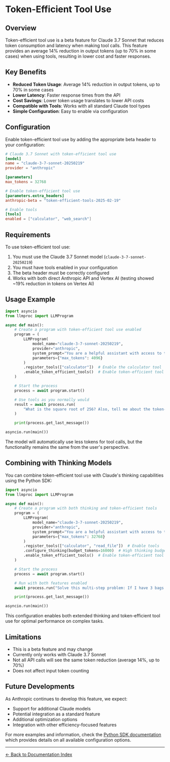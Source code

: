 # Token-Efficient Tool Use

## Overview

Token-efficient tool use is a beta feature for Claude 3.7 Sonnet that reduces token consumption and latency when making tool calls. This feature provides an average 14% reduction in output tokens (up to 70% in some cases) when using tools, resulting in lower cost and faster responses.

## Key Benefits

- **Reduced Token Usage**: Average 14% reduction in output tokens, up to 70% in some cases
- **Lower Latency**: Faster response times from the API
- **Cost Savings**: Lower token usage translates to lower API costs
- **Compatible with Tools**: Works with all standard Claude tool types
- **Simple Configuration**: Easy to enable via configuration

## Configuration

Enable token-efficient tool use by adding the appropriate beta header to your configuration:

```toml
# Claude 3.7 Sonnet with token-efficient tool use
[model]
name = "claude-3-7-sonnet-20250219"
provider = "anthropic"

[parameters]
max_tokens = 32768

# Enable token-efficient tool use
[parameters.extra_headers]
anthropic-beta = "token-efficient-tools-2025-02-19"

# Enable tools
[tools]
enabled = ["calculator", "web_search"]
```

## Requirements

To use token-efficient tool use:

1. You must use the Claude 3.7 Sonnet model (`claude-3-7-sonnet-20250219`)
2. You must have tools enabled in your configuration
3. The beta header must be correctly configured
4. Works with both direct Anthropic API and Vertex AI (testing showed ~19% reduction in tokens on Vertex AI)

## Usage Example

```python
import asyncio
from llmproc import LLMProgram

async def main():
    # Create a program with token-efficient tool use enabled
    program = (
        LLMProgram(
            model_name="claude-3-7-sonnet-20250219",
            provider="anthropic",
            system_prompt="You are a helpful assistant with access to tools.",
            parameters={"max_tokens": 4096}
        )
        .register_tools(["calculator"])  # Enable the calculator tool
        .enable_token_efficient_tools()  # Enable token-efficient tool use
    )

    # Start the process
    process = await program.start()

    # Use tools as you normally would
    result = await process.run(
        "What is the square root of 256? Also, tell me about the token-efficient tool use feature."
    )

    print(process.get_last_message())

asyncio.run(main())
```

The model will automatically use less tokens for tool calls, but the functionality remains the same from the user's perspective.

## Combining with Thinking Models

You can combine token-efficient tool use with Claude's thinking capabilities using the Python SDK:

```python
import asyncio
from llmproc import LLMProgram

async def main():
    # Create a program with both thinking and token-efficient tools
    program = (
        LLMProgram(
            model_name="claude-3-7-sonnet-20250219",
            provider="anthropic",
            system_prompt="You are a helpful assistant with access to tools.",
            parameters={"max_tokens": 32768}
        )
        .register_tools(["calculator", "read_file"])  # Enable tools
        .configure_thinking(budget_tokens=16000)  # High thinking budget
        .enable_token_efficient_tools()  # Enable token-efficient tool use
    )

    # Start the process
    process = await program.start()

    # Run with both features enabled
    await process.run("Solve this multi-step problem: If I have 3 bags with 4 apples each, and 2 bags with 7 oranges each, how many pieces of fruit do I have in total? Then explain your thought process.")

    print(process.get_last_message())

asyncio.run(main())
```

This configuration enables both extended thinking and token-efficient tool use for optimal performance on complex tasks.

## Limitations

- This is a beta feature and may change
- Currently only works with Claude 3.7 Sonnet
- Not all API calls will see the same token reduction (average 14%, up to 70%)
- Does not affect input token counting

## Future Developments

As Anthropic continues to develop this feature, we expect:

- Support for additional Claude models
- Potential integration as a standard feature
- Additional optimization options
- Integration with other efficiency-focused features

For more examples and information, check the [Python SDK documentation](./python-sdk.md) which provides details on all available configuration options.

---
[← Back to Documentation Index](index.md)
